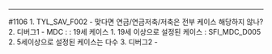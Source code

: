 
---

#1106
	1. TYL_SAV_F002 - 맞다면 연금/연금저축/저축은 전부 케이스 해당하지 않나?
	2. 디버그1 - MDC : : 19세 케이스 
		1. 19세 이상으로 설정된 케이스 : SFI_MDC_D005 
		2. 5세이상으로 설정된 케이스는 다수
	3. 디버그2 - 